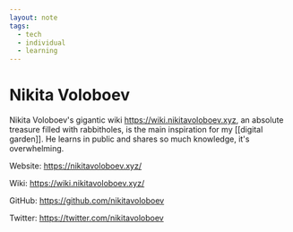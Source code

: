 ```yaml
---
layout: note
tags:
  - tech
  - individual
  - learning
---
```


# Nikita Voloboev

Nikita Voloboev's gigantic wiki https://wiki.nikitavoloboev.xyz, an absolute treasure filled with rabbitholes, is the main inspiration for my [[digital garden]]. He learns in public and shares so much knowledge, it's overwhelming.

Website: https://nikitavoloboev.xyz/

Wiki: https://wiki.nikitavoloboev.xyz/

GitHub: https://github.com/nikitavoloboev

Twitter: https://twitter.com/nikitavoloboev
